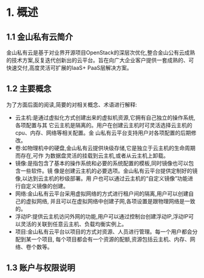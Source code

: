 # 1. 概述

## 1.1 金山私有云简介

金山私有云是基于对业界开源项目OpenStack的深层次优化,整合金山公有云成熟的技术方案,反复迭代创新出的云平台。旨在向广大企业客户提供一套成熟的、可快速交付,高度灵活可扩展的IaaS+ PaaS层解决方案。

## 1.2 主要概念

为了方面后面的阅读,简要的对相关概念、术语进行解释:

- 云主机:是通过虚拟化方式创建出来的虚拟机资源,它拥有自己独立的操作系统,各项配置与其它云主机是隔离的。用户在创建云主机时可灵活选择云主机的cpu、内存、网络等相关配置。金山私有云平台支持用户对各项配置的后期修改。
- 卷:如物理机中的硬盘,金山私有云提供块级存储,它是独立于云主机的生命周期而存在,可作为数据盘灵活的挂载到云主机,或者从云主机上卸载。
- 镜像:是指包含了基本的操作系统和必要的系统配置的模板,同时镜像也可以包含一些软件。镜像是创建云主机的必要选项。金山私有云平台提供定制好的镜像,以达到云主机的秒级部署。用户也可以通过云主机的“自定义镜像”功能进行自定义镜像的创建。
- 网络:金山私有云平台采用虚拟网络的方式进行租户间的隔离,用户可以创建自己的虚拟网络,并且可以在虚拟网络中创建子网,各项设置是跟物理网络是一致的。
- 浮动IP:提供云主机访问外网的功能,用户可以通过控制台创建浮动IP,浮动IP可以灵活的关联到任意云主机、负载均衡实例上。
- 项目:金山私有云平台以项目的方式对资源、人员进行管理。每一个用户都会分配到某一个项目,每个项目都会有一个资源的配额,资源包括云主机、内存、网络、卷个数等。

## 1.3 账户与权限说明


